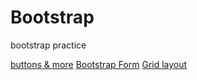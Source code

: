 # Bootstrap
bootstrap practice

[buttons & more]( https://juveriad.github.io/Bootstrap/buttons&more.html)
[Bootstrap Form]( https://juveriad.github.io/Bootstrap/forms.html)
[Grid layout]( https://juveriad.github.io/Bootstrap/grid.html)
